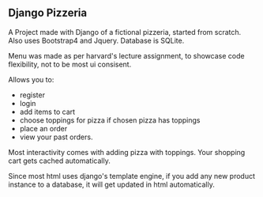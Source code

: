 ## Django Pizzeria

A Project made with Django of a fictional pizzeria, started from scratch. Also uses Bootstrap4 and Jquery. Database is SQLite.

Menu was made as per harvard's lecture assignment, to showcase code flexibility, not to be most ui consisent. 

Allows you to:

- register
- login
- add items to cart
- choose toppings for pizza if chosen pizza has toppings
- place an order
- view your past orders.

Most interactivity comes with adding pizza with toppings. Your shopping cart gets cached automatically.

Since most html uses django's template engine, if you add any new product instance to a database, it will get updated in html automatically.
